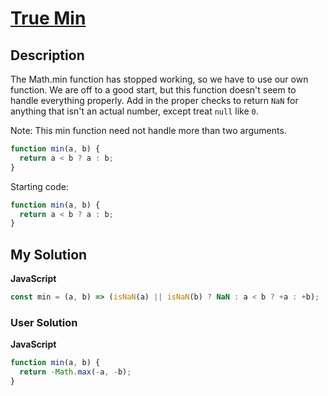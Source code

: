 # [True Min](https://www.codewars.com/kata/52378b3ee72f21e1ea000045)

## Description

The Math.min function has stopped working, so we have to use our own function. We are off to a good start, but this function doesn't seem to handle everything properly. Add in the proper checks to return `NaN` for anything that isn't an actual number, except treat `null` like `0`.

Note: This min function need not handle more than two arguments.

```js
function min(a, b) {
  return a < b ? a : b;
}
```

Starting code:

```js
function min(a, b) {
  return a < b ? a : b;
}
```

## My Solution

**JavaScript**

```js
const min = (a, b) => (isNaN(a) || isNaN(b) ? NaN : a < b ? +a : +b);
```

### User Solution

**JavaScript**

```js
function min(a, b) {
  return -Math.max(-a, -b);
}
```
